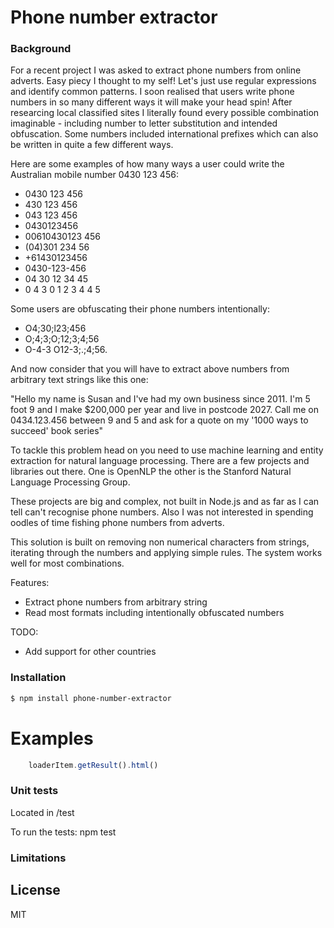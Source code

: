 # Phone number extractor

### Background
For a recent project I was asked to extract phone numbers from online adverts. Easy piecy I thought to my self!
Let's just use regular expressions and identify common patterns. I soon realised that users write phone numbers in so many different ways it will make your head spin!
After researcing local classified sites I literally found every possible combination imaginable - including number to letter substitution and intended obfuscation.
Some numbers included international prefixes which can also be written in quite a few different ways.

Here are some examples of how many ways a user could write the Australian mobile number 0430 123 456:

- 0430 123 456
- 430 123 456
- 043 123 456
- 0430123456 
- 00610430123 456 
- (04)301 234 56
- +61430123456
- 0430-123-456
- 04 30 12 34 45
- 0 4 3 0 1 2 3 4 4 5

Some users are obfuscating their phone numbers intentionally:

- O4;30;l23;456
- O;4;3;O;12;3;4;56
- O-4-3 O12-3;.;4;56.

And now consider that you will have to extract above numbers from arbitrary text strings like this one:

"Hello my name is Susan and I've had my own business since 2011. I'm 5 foot 9 and I make $200,000 per year and live in postcode 2027. Call me on 0434.123.456 between 9 and 5 and ask for a quote on my '1000 ways to succeed' book series"

To tackle this problem head on you need to use machine learning and entity extraction for natural language processing. 
There are a few projects and libraries out there. One is OpenNLP the other is the Stanford Natural Language Processing Group.

These projects are big and complex, not built in Node.js and as far as I can tell can't recognise phone numbers.
Also I was not interested in spending oodles of time fishing phone numbers from adverts.

This solution is built on removing non numerical characters from strings, iterating through the numbers and applying simple rules.
The system works well for most combinations.

Features:

- Extract phone numbers from arbitrary string
- Read most formats including intentionally obfuscated numbers
  
TODO:

- Add support for other countries
  
### Installation

```sh
$ npm install phone-number-extractor
```
  
# Examples


```js
    loaderItem.getResult().html()   
```

### Unit tests
Located in /test

To run the tests:
npm test 

### Limitations


License
----

MIT
